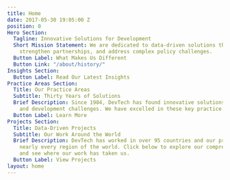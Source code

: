 ```yaml
---
title: Home
date: 2017-05-30 19:05:00 Z
position: 0
Hero Section:
  Tagline: Innovative Solutions for Development
  Short Mission Statement: We are dedicated to data-driven solutions that build capacity,
    strengthen partnerships, and address complex policy challenges.
  Button Label: What Makes Us Different
  Button Link: "/about/history/"
Insights Section:
  Button Label: Read Our Latest Insights
Practice Areas Section:
  Title: Our Practice Areas
  Subtitle: Thirty Years of Solutions
  Brief Description: Since 1984, DevTech has found innovative solutions to policy
    and development challenges. We have excelled in these key practice areas.
  Button Label: Learn More
Projects Section:
  Title: Data-Driven Projects
  Subtitle: Our Work Around the World
  Brief Description: DevTech has worked in over 95 countries and our projects span
    nearly every region of the world. Click below to explore our comprehensive database
    and see where our work has taken us.
  Button Label: View Projects
layout: home
---
```


